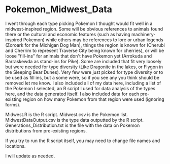 # Pokemon_Midwest_Data
I went through each type picking Pokemon I thought would fit well in a midwest-inspired region. Some will be obvious references to animals found there or the cultural and economic features (such as having machinery-inspired Pokemon) while others may be references to lore or urban legends (Zoroark for the Michigan Dog Man), things the region is known for (Cherubi and Cherrim to represent Traverse City being known for cherries), or will be loose "fill-ins" for animals that don't have Pokemon yet (Arrokuda and Barraskewda as stand-ins for Pike). Some are included that fit very loosely but were needed for type diversity (Like Dragonite in the lakes, or Flygon in the Sleeping Bear Dunes). Very few were just picked for type diversity or to be used as fill ins, but a some were, so if you see any you think should be removed let me know.
I also included all of my data here, including a list of the Pokemon I selected, an R script I used for data analysis of the types here, and the data generated itself.
I also included data for each pre-existing region on how many Pokemon from that region were used (ignoring forms). 

Midwest.R is the R script.
Midwest.csv is the Pokemon list.
MidwestDataOutput.csv is the type data outputted by the R script.
Generations_Distribution.txt is the file with the data on Pokemon distributions from pre-existing regions.

If you try to run the R script itself, you may need to change file names and locations.

I will update as needed.

